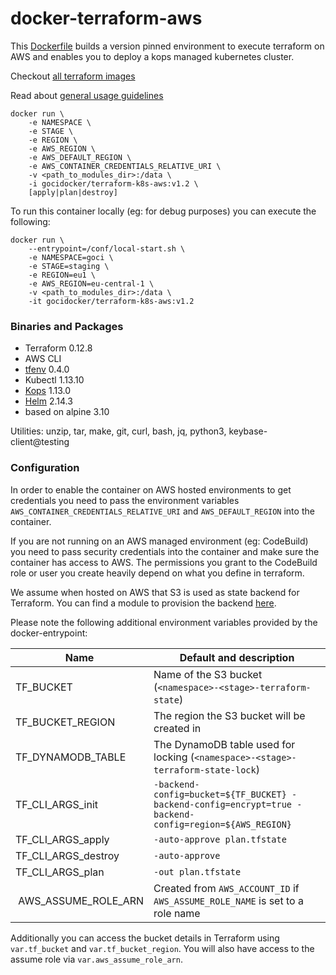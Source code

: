 # docker-terraform-aws

This [Dockerfile](https://github.com/goci-io/docker-terraform-images/tree/master/aws/Dockerfile) builds a version pinned environment to execute terraform on AWS and enables you to deploy a kops managed kubernetes cluster. 

Checkout [all terraform images](https://github.com/goci-io/docker-terraform-images#overview)

Read about [general usage guidelines](https://github.com/goci-io/docker-terraform-images#usage)

```
docker run \
    -e NAMESPACE \
    -e STAGE \
    -e REGION \
    -e AWS_REGION \
    -e AWS_DEFAULT_REGION \
    -e AWS_CONTAINER_CREDENTIALS_RELATIVE_URI \
    -v <path_to_modules_dir>:/data \
    -i gocidocker/terraform-k8s-aws:v1.2 \
    [apply|plan|destroy]
```

To run this container locally (eg: for debug purposes) you can execute the following:

```
docker run \
    --entrypoint=/conf/local-start.sh \
    -e NAMESPACE=goci \
    -e STAGE=staging \
    -e REGION=eu1 \
    -e AWS_REGION=eu-central-1 \
    -v <path_to_modules_dir>:/data \
    -it gocidocker/terraform-k8s-aws:v1.2
```

### Binaries and Packages

- Terraform 0.12.8  
- AWS CLI   
- [tfenv](https://github.com/cloudposse/tfenv) 0.4.0  
- Kubectl 1.13.10  
- [Kops](https://github.com/kubernetes/kops) 1.13.0  
- [Helm](https://helm.sh/) 2.14.3  
- based on alpine 3.10

Utilities: unzip, tar, make, git, curl, bash, jq, python3, keybase-client@testing

### Configuration

In order to enable the container on AWS hosted environments to get credentials you need to pass the environment variables `AWS_CONTAINER_CREDENTIALS_RELATIVE_URI` and `AWS_DEFAULT_REGION` into the container. 

If you are not running on an AWS managed environment (eg: CodeBuild) you need to pass security credentials into the container and make sure the container has access to AWS. The permissions you grant to the CodeBuild role or user you create heavily depend on what you define in terraform. 

We assume when hosted on AWS that S3 is used as state backend for Terraform. You can find a module to provision the backend [here](https://github.com/goci-io/tfstate-backend-aws).

Please note the following additional environment variables provided by the docker-entrypoint:

| Name | Default and description | 
|-------------------|-------------------------------------------------------------------------------------------------------|
| TF_BUCKET | Name of the S3 bucket (`<namespace>-<stage>-terraform-state`) |
| TF_BUCKET_REGION | The region the S3 bucket will be created in |
| TF_DYNAMODB_TABLE | The DynamoDB table used for locking (`<namespace>-<stage>-terraform-state-lock`) |
| TF_CLI_ARGS_init | `-backend-config=bucket=${TF_BUCKET} -backend-config=encrypt=true -backend-config=region=${AWS_REGION}` |
| TF_CLI_ARGS_apply | `-auto-approve plan.tfstate` |
| TF_CLI_ARGS_destroy | `-auto-approve` |
| TF_CLI_ARGS_plan | `-out plan.tfstate` |
| AWS_ASSUME_ROLE_ARN | Created from `AWS_ACCOUNT_ID` if `AWS_ASSUME_ROLE_NAME` is set to a role name |

Additionally you can access the bucket details in Terraform using `var.tf_bucket` and `var.tf_bucket_region`. You will also have access to the assume role via `var.aws_assume_role_arn`.

